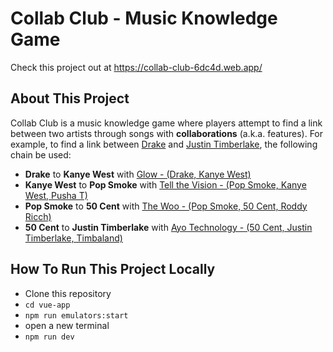 # Collab Club - Music Knowledge Game

Check this project out at https://collab-club-6dc4d.web.app/

## About This Project

Collab Club is a music knowledge game where players attempt to find a link between two artists through songs with **collaborations** (a.k.a. features). For example, to find a link between [Drake](https://open.spotify.com/artist/3TVXtAsR1Inumwj472S9r4?si=1on3qchTQtWCRtgxP6-pQg) and [Justin Timberlake](https://open.spotify.com/artist/31TPClRtHm23RisEBtV3X7?si=3TtH49-AQheh-lFIiwRtwg), the following chain be used:

- **Drake** to **Kanye West** with [Glow - (Drake, Kanye West)](https://open.spotify.com/track/28irpKCCK9nn9DZSik2zEx?si=cfeda2c48a0e4979)
- **Kanye West** to **Pop Smoke** with [Tell the Vision - (Pop Smoke, Kanye West, Pusha T)](https://open.spotify.com/track/2UwALqx6yOsXTFt7zRxnts?si=bb2e2df909124b75)
- **Pop Smoke** to **50 Cent** with [The Woo - (Pop Smoke, 50 Cent, Roddy Ricch)](https://open.spotify.com/track/1H7KnK26kc1YyellpbINEn?si=dda5183dad0342ce)
- **50 Cent** to **Justin Timberlake** with [Ayo Technology - (50 Cent, Justin Timberlake, Timbaland)](https://open.spotify.com/track/6kfQDanT6Buh4Wu73ghbav?si=a92dbbaeeac94825)

## How To Run This Project Locally

- Clone this repository
- `cd vue-app`
- `npm run emulators:start`
- open a new terminal
- `npm run dev`
